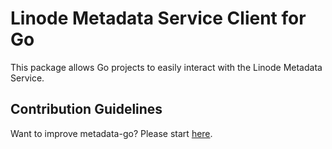 # Linode Metadata Service Client for Go

This package allows Go projects to easily interact with the Linode Metadata Service.

## Contribution Guidelines

Want to improve metadata-go? Please start [here](CONTRIBUTING.md).